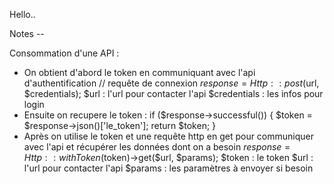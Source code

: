 Hello..

Notes --

Consommation d'une API :
- On obtient d'abord le token en communiquant avec l'api d'authentification
    // requête de connexion
    $response = Http::post($url, $credentials);
  $url : l'url pour contacter l'api
  $credentials : les infos pour login
- Ensuite on recupere le token :
    if ($response->successful()) {
        $token = $response->json()['le_token']; 
        return $token;
    }
- Après on utilise le token et une requête http en get pour communiquer avec l'api et récupérer les données dont on a besoin
    $response = Http::withToken($token)->get($url, $params);
  $token : le token 
  $url : l'url pour contacter l'api
  $params : les paramètres à envoyer si besoin 
